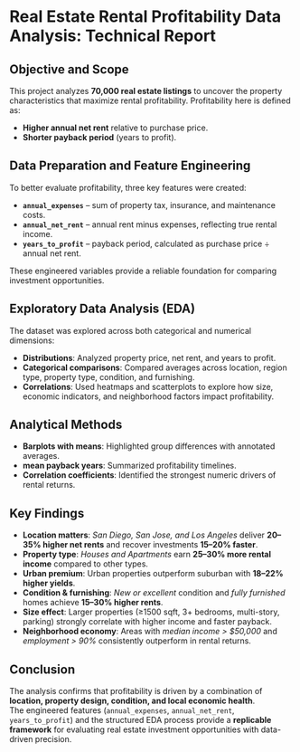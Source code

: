 # Real Estate Rental Profitability Data Analysis: Technical Report  

## Objective and Scope  

This project analyzes **70,000 real estate listings** to uncover the property characteristics that maximize rental profitability. Profitability here is defined as:  

- **Higher annual net rent** relative to purchase price.  
- **Shorter payback period** (years to profit).  

## Data Preparation and Feature Engineering  

To better evaluate profitability, three key features were created:  

- **`annual_expenses`** – sum of property tax, insurance, and maintenance costs.  
- **`annual_net_rent`** – annual rent minus expenses, reflecting true rental income.  
- **`years_to_profit`** – payback period, calculated as purchase price ÷ annual net rent.  

These engineered variables provide a reliable foundation for comparing investment opportunities.  

## Exploratory Data Analysis (EDA)  

The dataset was explored across both categorical and numerical dimensions:  

- **Distributions**: Analyzed property price, net rent, and years to profit.  
- **Categorical comparisons**: Compared averages across location, region type, property type, condition, and furnishing.  
- **Correlations**: Used heatmaps and scatterplots to explore how size, economic indicators, and neighborhood factors impact profitability.  

## Analytical Methods  

- **Barplots with means**: Highlighted group differences with annotated averages.  
- **mean payback years**: Summarized profitability timelines.  
- **Correlation coefficients**: Identified the strongest numeric drivers of rental returns.  

## Key Findings  

- **Location matters**: *San Diego, San Jose, and Los Angeles* deliver **20–35% higher net rents** and recover investments **15–20% faster**.  
- **Property type**: *Houses and Apartments* earn **25–30% more rental income** compared to other types.  
- **Urban premium**: Urban properties outperform suburban with **18–22% higher yields**.  
- **Condition & furnishing**: *New or excellent* condition and *fully furnished* homes achieve **15–30% higher rents**.  
- **Size effect**: Larger properties (≥1500 sqft, 3+ bedrooms, multi-story, parking) strongly correlate with higher income and faster payback.  
- **Neighborhood economy**: Areas with *median income > $50,000* and *employment > 90%* consistently outperform in rental returns.  

## Conclusion  

The analysis confirms that profitability is driven by a combination of **location, property design, condition, and local economic health**.  
The engineered features (`annual_expenses`, `annual_net_rent`, `years_to_profit`) and the structured EDA process provide a **replicable framework** for evaluating real estate investment opportunities with data-driven precision.  
